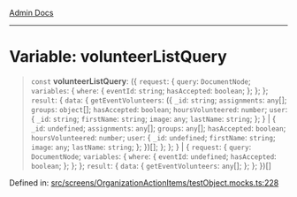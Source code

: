 [Admin Docs](/)

***

# Variable: volunteerListQuery

> `const` **volunteerListQuery**: (\{ `request`: \{ `query`: `DocumentNode`; `variables`: \{ `where`: \{ `eventId`: `string`; `hasAccepted`: `boolean`; \}; \}; \}; `result`: \{ `data`: \{ `getEventVolunteers`: (\{ `_id`: `string`; `assignments`: `any`[]; `groups`: `object`[]; `hasAccepted`: `boolean`; `hoursVolunteered`: `number`; `user`: \{ `_id`: `string`; `firstName`: `string`; `image`: `any`; `lastName`: `string`; \}; \} \| \{ `_id`: `undefined`; `assignments`: `any`[]; `groups`: `any`[]; `hasAccepted`: `boolean`; `hoursVolunteered`: `number`; `user`: \{ `_id`: `undefined`; `firstName`: `string`; `image`: `any`; `lastName`: `string`; \}; \})[]; \}; \}; \} \| \{ `request`: \{ `query`: `DocumentNode`; `variables`: \{ `where`: \{ `eventId`: `undefined`; `hasAccepted`: `boolean`; \}; \}; \}; `result`: \{ `data`: \{ `getEventVolunteers`: `any`[]; \}; \}; \})[]

Defined in: [src/screens/OrganizationActionItems/testObject.mocks.ts:228](https://github.com/abhassen44/talawa-admin/blob/bb7b6d5252385a81ad100b897eb0cba4f7ba10d2/src/screens/OrganizationActionItems/testObject.mocks.ts#L228)
